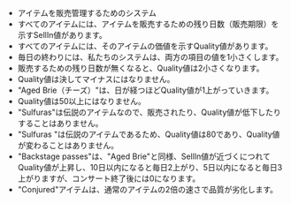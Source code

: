 * アイテムを販売管理するためのシステム
* すべてのアイテムには、アイテムを販売するための残り日数（販売期限）を示すSellIn値があります。
* すべてのアイテムには、そのアイテムの価値を示すQuality値があります。
* 毎日の終わりには、私たちのシステムは、両方の項目の値を1小さくします。
* 販売するための残り日数が無くなると、Quality値は2小さくなります。
* Quality値は決してマイナスにはなりません。
* "Aged Brie（チーズ）"は、日が経つほどQuality値が1上がっていきます。
* Quality値は50以上にはなりません。
* "Sulfuras"は伝説のアイテムなので、販売されたり、Quality値が低下したりすることはありません。
* "Sulfuras "は伝説のアイテムであるため、Quality値は80であり、Quality値が変わることはありません。
* "Backstage passes"は、"Aged Brie"と同様、SellIn値が近づくにつれてQuality値が上昇し、10日以内になると毎日2上がり、5日以内になると毎日3上がりますが、コンサート終了後には0になります。
* "Conjured"アイテムは、通常のアイテムの2倍の速さで品質が劣化します。
